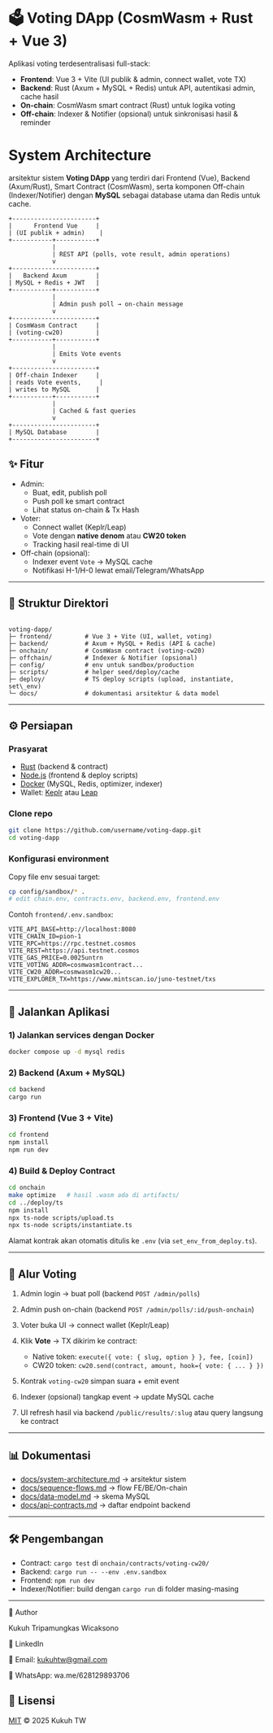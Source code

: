 # 🗳️ Voting DApp (CosmWasm + Rust + Vue 3)

Aplikasi voting terdesentralisasi full-stack:
- **Frontend**: Vue 3 + Vite (UI publik & admin, connect wallet, vote TX)
- **Backend**: Rust (Axum + MySQL + Redis) untuk API, autentikasi admin, cache hasil
- **On-chain**: CosmWasm smart contract (Rust) untuk logika voting
- **Off-chain**: Indexer & Notifier (opsional) untuk sinkronisasi hasil & reminder

# System Architecture

arsitektur sistem **Voting DApp** yang terdiri dari Frontend (Vue), Backend (Axum/Rust), Smart Contract (CosmWasm), serta komponen Off-chain (Indexer/Notifier) dengan **MySQL** sebagai database utama dan Redis untuk cache.



    +-----------------------+
    |      Frontend Vue     |
    | (UI publik + admin)    |
    +-----------+-----------+
                |
                | REST API (polls, vote result, admin operations)
                v
    +-----------------------+
    |   Backend Axum        |
    | MySQL + Redis + JWT   |
    +-----------+-----------+
                |
                | Admin push poll → on-chain message
                v
    +-----------------------+
    | CosmWasm Contract     |
    | (voting-cw20)         |
    +-----------+-----------+
                |
                | Emits Vote events
                v
    +-----------------------+
    | Off-chain Indexer     |
    | reads Vote events,     |
    | writes to MySQL       |
    +-----------+-----------+
                |
                | Cached & fast queries
                v
    +-----------------------+
    | MySQL Database        |
    +-----------------------+


## ✨ Fitur
- Admin:
  - Buat, edit, publish poll
  - Push poll ke smart contract
  - Lihat status on-chain & Tx Hash
- Voter:
  - Connect wallet (Keplr/Leap)
  - Vote dengan **native denom** atau **CW20 token**
  - Tracking hasil real-time di UI
- Off-chain (opsional):
  - Indexer event `Vote` → MySQL cache
  - Notifikasi H-1/H-0 lewat email/Telegram/WhatsApp

---

## 📂 Struktur Direktori
```

voting-dapp/
├─ frontend/         # Vue 3 + Vite (UI, wallet, voting)
├─ backend/          # Axum + MySQL + Redis (API & cache)
├─ onchain/          # CosmWasm contract (voting-cw20)
├─ offchain/         # Indexer & Notifier (opsional)
├─ config/           # env untuk sandbox/production
├─ scripts/          # helper seed/deploy/cache
├─ deploy/           # TS deploy scripts (upload, instantiate, set\_env)
└─ docs/             # dokumentasi arsitektur & data model

````

---

## ⚙️ Persiapan

### Prasyarat
- [Rust](https://www.rust-lang.org/) (backend & contract)
- [Node.js](https://nodejs.org/) (frontend & deploy scripts)
- [Docker](https://docs.docker.com/) (MySQL, Redis, optimizer, indexer)
- Wallet: [Keplr](https://www.keplr.app/) atau [Leap](https://www.leapwallet.io/)

### Clone repo
```bash
git clone https://github.com/username/voting-dapp.git
cd voting-dapp
````

### Konfigurasi environment

Copy file env sesuai target:

```bash
cp config/sandbox/* .
# edit chain.env, contracts.env, backend.env, frontend.env
```

Contoh `frontend/.env.sandbox`:

```env
VITE_API_BASE=http://localhost:8080
VITE_CHAIN_ID=pion-1
VITE_RPC=https://rpc.testnet.cosmos
VITE_REST=https://api.testnet.cosmos
VITE_GAS_PRICE=0.0025untrn
VITE_VOTING_ADDR=cosmwasm1contract...
VITE_CW20_ADDR=cosmwasm1cw20...
VITE_EXPLORER_TX=https://www.mintscan.io/juno-testnet/txs
```

---

## 🚀 Jalankan Aplikasi

### 1) Jalankan services dengan Docker

```bash
docker compose up -d mysql redis
```

### 2) Backend (Axum + MySQL)

```bash
cd backend
cargo run
```

### 3) Frontend (Vue 3 + Vite)

```bash
cd frontend
npm install
npm run dev
```

### 4) Build & Deploy Contract

```bash
cd onchain
make optimize   # hasil .wasm ada di artifacts/
cd ../deploy/ts
npm install
npx ts-node scripts/upload.ts
npx ts-node scripts/instantiate.ts
```

Alamat kontrak akan otomatis ditulis ke `.env` (via `set_env_from_deploy.ts`).

---

## 🔄 Alur Voting

1. Admin login → buat poll (backend `POST /admin/polls`)
2. Admin push on-chain (backend `POST /admin/polls/:id/push-onchain`)
3. Voter buka UI → connect wallet (Keplr/Leap)
4. Klik **Vote** → TX dikirim ke contract:

   * Native token: `execute({ vote: { slug, option } }, fee, [coin])`
   * CW20 token: `cw20.send(contract, amount, hook={ vote: { ... } })`
5. Kontrak `voting-cw20` simpan suara + emit event
6. Indexer (opsional) tangkap event → update MySQL cache
7. UI refresh hasil via backend `/public/results/:slug` atau query langsung ke contract

---

## 📊 Dokumentasi

* [docs/system-architecture.md](docs/system-architecture.md) → arsitektur sistem
* [docs/sequence-flows.md](docs/sequence-flows.md) → flow FE/BE/On-chain
* [docs/data-model.md](docs/data-model.md) → skema MySQL
* [docs/api-contracts.md](docs/api-contracts.md) → daftar endpoint backend

---

## 🛠️ Pengembangan

* Contract: `cargo test` di `onchain/contracts/voting-cw20/`
* Backend: `cargo run -- --env .env.sandbox`
* Frontend: `npm run dev`
* Indexer/Notifier: build dengan `cargo run` di folder masing-masing

---
👤 Author

Kukuh Tripamungkas Wicaksono

💼 LinkedIn

📧 Email: kukuhtw@gmail.com

💬 WhatsApp: wa.me/628129893706

## 📜 Lisensi

[MIT](LICENSE) © 2025 Kukuh TW

